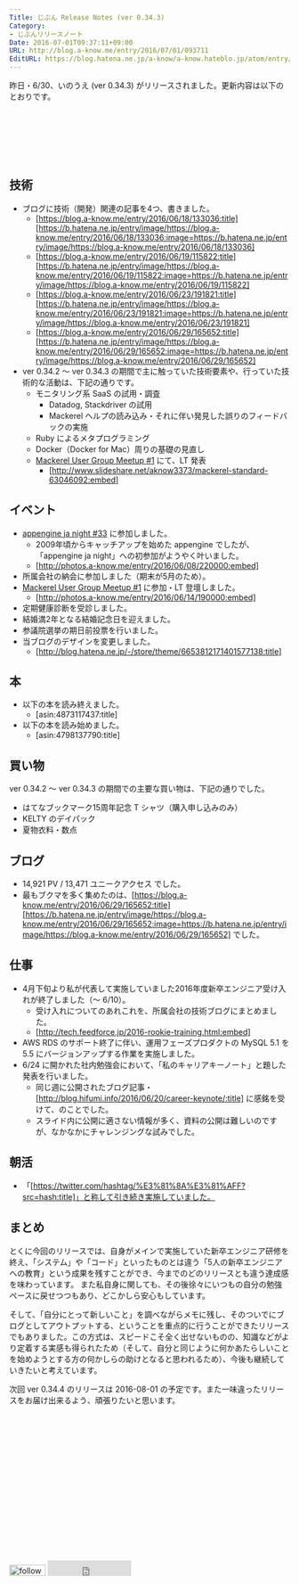 ```yaml
---
Title: じぶん Release Notes (ver 0.34.3)
Category:
- じぶんリリースノート
Date: 2016-07-01T09:37:11+09:00
URL: http://blog.a-know.me/entry/2016/07/01/093711
EditURL: https://blog.hatena.ne.jp/a-know/a-know.hateblo.jp/atom/entry/6653812171403349972
---
```


昨日・6/30、いのうえ (ver 0.34.3) がリリースされました。更新内容は以下のとおりです。




<!-- more -->


<script async src="//pagead2.googlesyndication.com/pagead/js/adsbygoogle.js"></script>
<!-- article-top -->
<ins class="adsbygoogle"
     style="display:inline-block;width:728px;height:90px"
     data-ad-client="ca-pub-3463034538369189"
     data-ad-slot="8367620130"></ins>
<script>
(adsbygoogle = window.adsbygoogle || []).push({});
</script>


## 技術
* ブログに技術（開発）関連の記事を4つ、書きました。
    * [https://blog.a-know.me/entry/2016/06/18/133036:title] [https://b.hatena.ne.jp/entry/image/https://blog.a-know.me/entry/2016/06/18/133036:image=https://b.hatena.ne.jp/entry/image/https://blog.a-know.me/entry/2016/06/18/133036]
    * [https://blog.a-know.me/entry/2016/06/19/115822:title] [https://b.hatena.ne.jp/entry/image/https://blog.a-know.me/entry/2016/06/19/115822:image=https://b.hatena.ne.jp/entry/image/https://blog.a-know.me/entry/2016/06/19/115822]
    * [https://blog.a-know.me/entry/2016/06/23/191821:title] [https://b.hatena.ne.jp/entry/image/https://blog.a-know.me/entry/2016/06/23/191821:image=https://b.hatena.ne.jp/entry/image/https://blog.a-know.me/entry/2016/06/23/191821]
    * [https://blog.a-know.me/entry/2016/06/29/165652:title] [https://b.hatena.ne.jp/entry/image/https://blog.a-know.me/entry/2016/06/29/165652:image=https://b.hatena.ne.jp/entry/image/https://blog.a-know.me/entry/2016/06/29/165652]
* ver 0.34.2 〜 ver 0.34.3 の期間で主に触っていた技術要素や、行っていた技術的な活動は、下記の通りです。
    * モニタリング系 SaaS の試用・調査
        * Datadog, Stackdriver の試用
        * Mackerel ヘルプの読み込み・それに伴い発見した誤りのフィードバックの実施
    * Ruby によるメタプログラミング
    * Docker（Docker for Mac）周りの基礎の見直し
    * [Mackerel User Group Meetup #1](http://mackerel-ug.connpass.com/event/33287/) にて、LT 発表
        * [http://www.slideshare.net/aknow3373/mackerel-standard-63046092:embed]



## イベント
* [appengine ja night #33](http://gcpja.connpass.com/event/30761/) に参加しました。
    * 2009年頃からキャッチアップを始めた appengine でしたが、「appengine ja night」への初参加がようやく叶いました。
    * [http://photos.a-know.me/entry/2016/06/08/220000:embed]
* 所属会社の納会に参加しました（期末が5月のため）。
* [Mackerel User Group Meetup #1](http://mackerel-ug.connpass.com/event/33287/) に参加・LT 登壇しました。
    * [http://photos.a-know.me/entry/2016/06/14/190000:embed]
* 定期健康診断を受診しました。
* 結婚満2年となる結婚記念日を迎えました。
* 参議院選挙の期日前投票を行いました。
* 当ブログのデザインを変更しました。
    * [http://blog.hatena.ne.jp/-/store/theme/6653812171401577138:title]




## 本
* 以下の本を読み終えました。
    * [asin:4873117437:title]
* 以下の本を読み始めました。
    * [asin:4798137790:title]




## 買い物
ver 0.34.2 〜 ver 0.34.3 の期間での主要な買い物は、下記の通りでした。

* はてなブックマーク15周年記念 T シャツ（購入申し込みのみ）
* KELTY のデイパック
* 夏物衣料・数点





## ブログ
* 14,921 PV / 13,471 ユニークアクセス でした。
* 最もブクマを多く集めたのは、[https://blog.a-know.me/entry/2016/06/29/165652:title] [https://b.hatena.ne.jp/entry/image/https://blog.a-know.me/entry/2016/06/29/165652:image=https://b.hatena.ne.jp/entry/image/https://blog.a-know.me/entry/2016/06/29/165652] でした。



## 仕事
* 4月下旬より私が代表して実施していました2016年度新卒エンジニア受け入れが終了しました（〜 6/10）。
    * 受け入れについてのあれこれを、所属会社の技術ブログにまとめました。
    * [http://tech.feedforce.jp/2016-rookie-training.html:embed]
* AWS RDS のサポート終了に伴い、運用フェーズプロダクトの MySQL 5.1 を 5.5 にバージョンアップする作業を実施しました。
* 6/24 に開かれた社内勉強会において、「私のキャリアキーノート」と題した発表を行いました。
    * 同じ週に公開されたブログ記事・[http://blog.hifumi.info/2016/06/20/career-keynote/:title] に感銘を受けて、のことでした。
    * スライド内に公開に適さない情報が多く、資料の公開は難しいのですが、なかなかにチャレンジングな試みでした。


## 朝活

* 「[https://twitter.com/hashtag/%E3%81%8A%E3%81%AFF?src=hash:title]」と称して引き続き実施していました。



## まとめ
とくに今回のリリースでは、自身がメインで実施していた新卒エンジニア研修を終え、「システム」や「コード」といったものとは違う「5人の新卒エンジニアへの教育」という成果を残すことができ、今までのどのリリースとも違う達成感を味わっています。
また私自身に関しても、その後徐々にいつもの自分の勉強ペースに戻せつつもあり、どこかしら安心もしています。


そして、「自分にとって新しいこと」を調べながらメモに残し、そのついでにブログとしてアウトプットする、ということを重点的に行うことができたリリースでもありました。この方式は、スピードこそ全く出せないものの、知識などがより定着する実感も得られたため（そして、自分と同じように何かあたらしいことを始めようとする方の何かしらの助けとなると思われるため）、今後も継続していきたいと考えています。


次回 ver 0.34.4 のリリースは 2016-08-01 の予定です。また一味違ったリリースをお届け出来るよう、頑張りたいと思います。



<script async src="//pagead2.googlesyndication.com/pagead/js/adsbygoogle.js"></script>
<!-- article-bottom2 -->
<ins class="adsbygoogle"
     style="display:inline-block;width:300px;height:250px"
     data-ad-client="ca-pub-3463034538369189"
     data-ad-slot="5274552934"></ins>
<script>
(adsbygoogle = window.adsbygoogle || []).push({});
</script>


<div>
<a href='http://cloud.feedly.com/#subscription%2Ffeed%2Fhttp%3A%2F%2Fblog.a-know.me%2Ffeed'  target='blank'><img id='feedlyFollow' src='http://s3.feedly.com/img/follows/feedly-follow-rectangle-volume-small_2x.png' alt='follow us in feedly' width='65' height='20'></a>

<iframe src="http://blog.hatena.ne.jp/a-know/a-know.hateblo.jp/subscribe/iframe" allowtransparency="true" frameborder="0" scrolling="no" width="150" height="28"></iframe>
</div>
